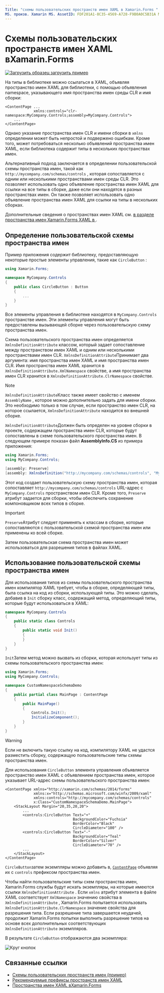 ```yaml
---
Title: "схемы пользовательских пространств имен XAML в Xamarin.Forms " Description: "схема пользовательского пространства имен XAML может быть определена с помощью класса XmlnsDefinitionAttribute, который задает сопоставление между пользовательским URL-адресом и одним или несколькими пространствами имен CLR. Пользовательская схема пространства имен может быть использована в объявлениях пространств имен XAML ".
MS. произв. Xamarin MS. AssetID: FDF201A1-8C35-4569-A728-F9B0A0C5B31A MS. Technology: Xamarin-Forms author: давидбритч MS. author: дабритч МС. Дата: 12/21/2018 No-Loc: [ Xamarin.Forms , Xamarin.Essentials ]
---
```


# <a name="xaml-custom-namespace-schemas-in-xamarinforms"></a>Схемы пользовательских пространств имен XAML вXamarin.Forms

[![Загрузить образец](~/media/shared/download.png) загрузить пример](https://docs.microsoft.com/samples/xamarin/xamarin-forms-samples/xaml-customnamespaceschemas)

На типы в библиотеке можно ссылаться в XAML, объявляя пространство имен XAML для библиотеки, с помощью объявления namespace, указывающего имя пространства имен среды CLR и имя сборки:

```xaml
<ContentPage ...
             xmlns:controls="clr-namespace:MyCompany.Controls;assembly=MyCompany.Controls">
    ...
</ContentPage>
```

Однако указание пространства имен CLR и имени сборки в `xmlns` определении может быть непростой и подвержено ошибкам. Кроме того, может потребоваться несколько объявлений пространства имен XAML, если библиотека содержит типы в нескольких пространствах имен.

Альтернативный подход заключается в определении пользовательской схемы пространства имен, такой как `http://mycompany.com/schemas/controls` , которая сопоставляется с одним или несколькими пространствами имен среды CLR. Это позволяет использовать одно объявление пространства имен XAML для ссылки на все типы в сборке, даже если они находятся в разных пространствах имен. Он также позволяет использовать одно объявление пространства имен XAML для ссылки на типы в нескольких сборках.

Дополнительные сведения о пространствах имен XAML см. [в разделе пространства имен Xamarin.Forms XAML в ](namespaces.md).

## <a name="defining-a-custom-namespace-schema"></a>Определение пользовательской схемы пространства имен

Пример приложения содержит библиотеку, предоставляющую некоторые простые элементы управления, такие как `CircleButton` :

```csharp
using Xamarin.Forms;

namespace MyCompany.Controls
{
    public class CircleButton : Button
    {
        ...
    }
}
```

Все элементы управления в библиотеке находятся в `MyCompany.Controls` пространстве имен. Эти элементы управления могут быть предоставлены вызывающей сборке через пользовательскую схему пространства имен.

Схема пользовательского пространства имен определяется `XmlnsDefinitionAttribute` классом, который задает сопоставление между пространством имен XAML и одним или несколькими пространствами имен CLR. `XmlnsDefinitionAttribute`Принимает два аргумента: имя пространства имен XAML и имя пространства имен CLR. Имя пространства имен XAML хранится в `XmlnsDefinitionAttribute.XmlNamespace` свойстве, а имя пространства имен CLR хранится в `XmlnsDefinitionAttribute.ClrNamespace` свойстве.

> [!NOTE]
> `XmlnsDefinitionAttribute`Класс также имеет свойство с именем `AssemblyName` , которое можно дополнительно задать для имени сборки. Это необходимо только в том случае, если пространство имен CLR, на которое ссылается, `XmlnsDefinitionAttribute` находится во внешней сборке.

`XmlnsDefinitionAttribute`Должен быть определен на уровне сборки в проекте, содержащем пространства имен CLR, которые будут сопоставлены в схеме пользовательского пространства имен. В следующем примере показан файл **AssemblyInfo.CS** из примера приложения:

```csharp
using Xamarin.Forms;
using MyCompany.Controls;

[assembly: Preserve]
[assembly: XmlnsDefinition("http://mycompany.com/schemas/controls", "MyCompany.Controls")]
```

Этот код создает пользовательскую схему пространства имен, которая сопоставляет `http://mycompany.com/schemas/controls` URL-адрес с `MyCompany.Controls` пространством имен CLR. Кроме того, `Preserve` атрибут задается для сборки, чтобы обеспечить сохранение компоновщиком всех типов в сборке.

> [!IMPORTANT]
> `Preserve`Атрибут следует применять к классам в сборке, которые сопоставляются с пользовательской схемой пространства имен или применены ко всей сборке.

Затем пользовательская схема пространства имен может использоваться для разрешения типов в файлах XAML.

## <a name="consuming-a-custom-namespace-schema"></a>Использование пользовательской схемы пространства имен

Для использования типов из схемы пользовательского пространства имен компилятор XAML требует, чтобы в сборке, определяющей типы, была ссылка на код из сборки, использующей типы. Это можно сделать, добавив в `Init` сборку класс, содержащий метод, определяющий типы, которые будут использоваться в XAML:

```csharp
namespace MyCompany.Controls
{
    public static class Controls
    {
        public static void Init()
        {
        }
    }
}
```

`Init`Затем метод можно вызвать из сборки, которая использует типы из схемы пользовательского пространства имен:

```csharp
using Xamarin.Forms;
using MyCompany.Controls;

namespace CustomNamespaceSchemaDemo
{
    public partial class MainPage : ContentPage
    {
        public MainPage()
        {
            Controls.Init();
            InitializeComponent();
        }
    }
}
```

> [!WARNING]
> Если не включить такую ссылку на код, компилятору XAML не удастся разместить сборку, содержащую пользовательские типы схемы пространства имен.

Для использования `CircleButton` элемента управления объявляется пространство имен XAML с объявлением пространства имен, которое указывает URL-адрес схемы пользовательского пространства имен:

```xaml
<ContentPage xmlns="http://xamarin.com/schemas/2014/forms"
             xmlns:x="http://schemas.microsoft.com/winfx/2009/xaml"
             xmlns:controls="http://mycompany.com/schemas/controls"
             x:Class="CustomNamespaceSchemaDemo.MainPage">
    <StackLayout Margin="20,35,20,20">
        ...
        <controls:CircleButton Text="+"
                               BackgroundColor="Fuchsia"
                               BorderColor="Black"
                               CircleDiameter="100" />
        <controls:CircleButton Text="-"
                               BackgroundColor="Teal"
                               BorderColor="Silver"
                               CircleDiameter="70" />
        ...
    </StackLayout>
</ContentPage>
```

`CircleButton`затем экземпляры можно добавить в, [`ContentPage`](xref:Xamarin.Forms.ContentPage) объявляя их с `controls` префиксом пространства имен.

Чтобы найти пользовательские типы схем пространства имен, Xamarin.Forms службы будут искать экземпляры, на которые имеются ссылки `XmlnsDefinitionAttribute` . Если `xmlns` атрибут элемента в файле XAML соответствует `XmlNamespace` значению свойства в `XmlnsDefinitionAttribute` , Xamarin.Forms попытается использовать `XmlnsDefinitionAttribute.ClrNamespace` значение свойства для разрешения типа. Если разрешение типа завершается неудачей, продолжит Xamarin.Forms попытки выполнить разрешение типов на основе всех дополнительных соответствующих `XmlnsDefinitionAttribute` экземпляров.

В результате `CircleButton` отображаются два экземпляра:

![Круг кнопок](custom-namespace-schemas-images/circle-buttons.png "Круг кнопок")

## <a name="related-links"></a>Связанные ссылки

- [Схемы пользовательских пространств имен (пример)](https://docs.microsoft.com/samples/xamarin/xamarin-forms-samples/xaml-customnamespaceschemas)
- [Рекомендуемые префиксы пространств имен XAML](custom-prefix.md)
- [Пространства имен XAML вXamarin.Forms](namespaces.md)
